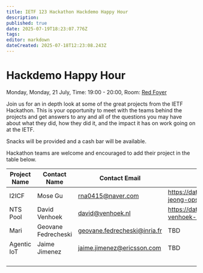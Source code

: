 ```yaml
---
title: IETF 123 Hackathon Hackdemo Happy Hour
description: 
published: true
date: 2025-07-19T18:23:07.776Z
tags: 
editor: markdown
dateCreated: 2025-07-18T12:23:08.243Z
---
```


# Hackdemo Happy Hour
Monday, Monday, 21 July, Time: 19:00 - 20:00, Room: [Red Foyer](https://datatracker.ietf.org/meeting/123/floor-plan?room=red-foyer)

Join us for an in depth look at some of the great projects from the IETF Hackathon. This is your opportunity to meet with the teams behind the projects and get answers to any and all of the questions you may have about what they did, how they did it, and the impact it has on work going on at the IETF. 

Snacks will be provided and a cash bar will be available.

Hackathon teams are welcome and encouraged to add their project in the table below.

| Project Name  |  Contact Name |  Contact Email |  Reference Link  |
 |---|---|---|---|
|I2ICF|Mose Gu|rna0415@naver.com|https://datatracker.ietf.org/doc/draft-jeong-opsawg-i2icf-framework/
|NTS Pool   | David Venhoek  | david@venhoek.nl  | https://datatracker.ietf.org/doc/draft-venhoek-nts-pool/  |
| Mari | Geovane Fedrecheski | geovane.fedrecheski@inria.fr | TBD |
| Agentic IoT | Jaime Jimenez | jaime.jimenez@ericsson.com | TBD |
|   |   |   |   |
|   |   |   |   |
|   |   |   |   |
|   |   |   |   |
